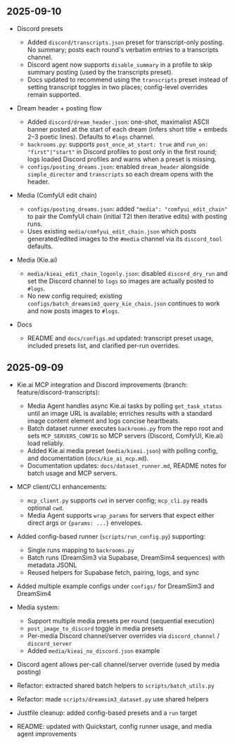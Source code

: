 ## 2025-09-10

- Discord presets
  - Added `discord/transcripts.json` preset for transcript-only posting. No summary; posts each round's verbatim entries to a transcripts channel.
  - Discord agent now supports `disable_summary` in a profile to skip summary posting (used by the transcripts preset).
  - Docs updated to recommend using the `transcripts` preset instead of setting transcript toggles in two places; config-level overrides remain supported.

- Dream header + posting flow
  - Added `discord/dream_header.json`: one-shot, maximalist ASCII banner posted at the start of each dream (infers short title + embeds 2–3 poetic lines). Defaults to `#logs` channel.
  - `backrooms.py`: supports `post_once_at_start: true` and `run_on: "first"|"start"` in Discord profiles to post only in the first round; logs loaded Discord profiles and warns when a preset is missing.
  - `configs/posting_dreams.json`: enabled `dream_header` alongside `simple_director` and `transcripts` so each dream opens with the header.

- Media (ComfyUI edit chain)
  - `configs/posting_dreams.json`: added `"media": "comfyui_edit_chain"` to pair the ComfyUI chain (initial T2I then iterative edits) with posting runs.
  - Uses existing `media/comfyui_edit_chain.json` which posts generated/edited images to the `#media` channel via its `discord_tool` defaults.

- Media (Kie.ai)
  - `media/kieai_edit_chain_logonly.json`: disabled `discord_dry_run` and set the Discord channel to `logs` so images are actually posted to `#logs`.
  - No new config required; existing `configs/batch_dreamsim3_query_kie_chain.json` continues to work and now posts images to `#logs`.

- Docs
  - README and `docs/configs.md` updated: transcript preset usage, included presets list, and clarified per-run overrides.

## 2025-09-09

- Kie.ai MCP integration and Discord improvements (branch: feature/discord-transcripts):
  - Media Agent handles async Kie.ai tasks by polling `get_task_status` until an image URL is available; enriches results with a standard image content element and logs concise heartbeats.
  - Batch dataset runner executes `backrooms.py` from the repo root and sets `MCP_SERVERS_CONFIG` so MCP servers (Discord, ComfyUI, Kie.ai) load reliably.
  - Added Kie.ai media preset (`media/kieai.json`) with polling config, and documentation (`docs/kie_ai_mcp.md`).
  - Documentation updates: `docs/dataset_runner.md`, README notes for batch usage and MCP servers.
- MCP client/CLI enhancements:
  - `mcp_client.py` supports `cwd` in server config; `mcp_cli.py` reads optional `cwd`.
  - Media Agent supports `wrap_params` for servers that expect either direct args or `{params: ...}` envelopes.

- Added config-based runner (`scripts/run_config.py`) supporting:
  - Single runs mapping to `backrooms.py`
  - Batch runs (DreamSim3 via Supabase, DreamSim4 sequences) with metadata JSONL
  - Reused helpers for Supabase fetch, pairing, logs, and sync
- Added multiple example configs under `configs/` for DreamSim3 and DreamSim4
- Media system:
  - Support multiple media presets per round (sequential execution)
  - `post_image_to_discord` toggle in media presets
  - Per-media Discord channel/server overrides via `discord_channel` / `discord_server`
  - Added `media/kieai_no_discord.json` example
- Discord agent allows per-call channel/server override (used by media posting)
- Refactor: extracted shared batch helpers to `scripts/batch_utils.py`
- Refactor: made `scripts/dreamsim3_dataset.py` use shared helpers
- Justfile cleanup: added config-based presets and a `run` target
- README: updated with Quickstart, config runner usage, and media agent improvements
